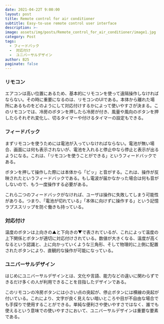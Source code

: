 ```yaml
---
date: 2021-04-22T 9:00:00
layout: post
title: Remote control for air conditioner
subtitle: Easy-to-use remote control user interface
description: >-
image: assets/img/posts/Remote_control_for_air_conditioner/image1.jpg
category: Post
tags: 
  - フィードバック
  -  対応付け
  -  ユニバーサルデザイン
author: B25
paginate: false
---
```


### リモコン
エアコンは高い位置にあるため、基本的にリモコンを使って遠隔操作しなければならない。その時に重要になるのは、リモコンのUIである。本体から離れた場所にあるものをどのようにして対応付けするかによって使いやすさが決まる。このリモコンでは、冷房のボタンを押したら冷房が付き、風量や風向のボタンを押したらそれぞれ変化し、切るタイマーや付けるタイマーの設定もできる。

### フィードバック
まずリモコンを使うためには電池が入っていなければならない。電池が無い場合、画面には何も表示されないが、電池を入れると停止中なら停止と表示が出るようになる。これは、「リモコンを使うことができる」というフィードバックである。

ボタンを押して操作した際には本体から「ピッ」と音がする。これは、操作が反映されたというフィードバックである。もし電波が届かなかった場合は何も音がしないので、もう一度操作する必要がある。

これら二つのフィードバックがなければ、ユーザは操作に失敗してしまう可能性がありる。つまり、「電池が切れている」「本体に向けずに操作する」という記憶ラプススリップを防ぐ働きも持っている。

### 対応付け
温度のボタンは上向きの▲と下向きの▼で表されているが、これによって温度の上下関係とボタンが適切に対応付けされている。数値が大きくなる、温度が高くなるという認識と、上に向かっていくような三角形、そして物理的に上側に配置されたボタンにより、直観的な操作が可能になっている。

### ユニバーサルデザイン
はじめにユニバーサルデザインとは、文化や言語、能力などの違いに関わらずできるだけ多くの人が利用できることを目指したデザインである。

このリモコンの冷房ボタンには小さい点の突起が、停止ボタンには横線の突起が付いている。これにより、文字が良く見えない暗いところや目が不自由な場合でも手探りで使用することができる。単純な便利さや使いやすさではなく、誰でも使えるという意味での使いやすさにおいて、ユニバーサルデザインは重要な要素である。
